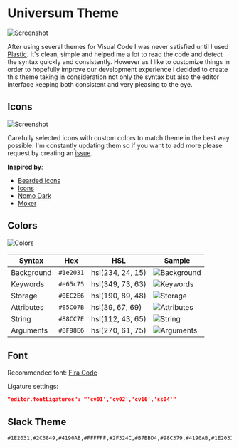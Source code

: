 # Universum Theme


![Screenshot](https://raw.githubusercontent.com/dbeff/vscode-theme-universum/main/resources/screenshot.png)

After using several themes for Visual Code I was never satisfied until I used [Plastic](https://plastictheme.com/). It's clean, simple and helped me a lot to read the code and detect the syntax quickly and consistently. However as I like to customize things in order to hopefully improve our development experience I decided to create this theme taking in consideration not only the syntax but also the editor interface keeping both consistent and very pleasing to the eye.

## Icons

![Screenshot](https://raw.githubusercontent.com/dbeff/vscode-theme-universum/main/resources/icons.png)

Carefully selected icons with custom colors to match theme in the best way possible. I'm constantly updating them so if you want to add more please request by creating an [issue](https://github.com/dbeff/vscode-theme-universum/issues).

**Inspired by**:

- [Bearded Icons](https://github.com/BeardedBear/bearded-icons)
- [Icons](https://github.com/tal7aouy/vscode-icons)
- [Nomo Dark](https://github.com/be5invis/vscode-iconset)
- [Moxer](https://github.com/moxer-theme/moxer-icons-code)

## Colors

![Colors](https://raw.githubusercontent.com/dbeff/vscode-theme-universum/main/resources/colors.png)


| Syntax     | Hex       | HSL              | Sample                                                                                               |
| ---------- | --------- | ---------------- | ---------------------------------------------------------------------------------------------------- |
| Background | `#1e2031` | hsl(234, 24, 15) | <img valign='middle' alt='Background' src='https://readme-swatches.vercel.app/1e2031?style=circle'/> |
| Keywords   | `#e65c75` | hsl(349, 73, 63) | <img valign='middle' alt='Keywords' src='https://readme-swatches.vercel.app/e65c75?style=circle'/>   |
| Storage    | `#0EC2E6` | hsl(190, 89, 48) | <img valign='middle' alt='Storage' src='https://readme-swatches.vercel.app/0EC2E6?style=circle'/>    |
| Attributes | `#E5C07B` | hsl(39, 67, 69)  | <img valign='middle' alt='Attributes' src='https://readme-swatches.vercel.app/E5C07B?style=circle'/> |
| String     | `#88CC7E` | hsl(112, 43, 65) | <img valign='middle' alt='String' src='https://readme-swatches.vercel.app/88CC7E?style=circle'/>     |
| Arguments  | `#BF98E6` | hsl(270, 61, 75) | <img valign='middle' alt='Arguments' src='https://readme-swatches.vercel.app/BF98E6?style=circle'/>  |


## Font

Recommended font: [Fira Code](https://github.com/tonsky/FiraCode)

Ligature settings:

```JSON
"editor.fontLigatures": "'cv01','cv02','cv16','ss04'"
```


## Slack Theme

```
#1E2031,#2C3849,#4190AB,#FFFFFF,#2F324C,#B7BBD4,#98C379,#4190AB,#1E2031,#B7BBD4
```
